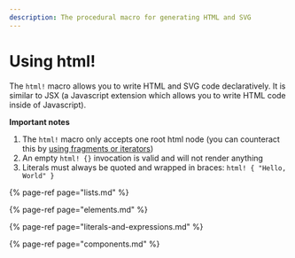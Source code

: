 ```yaml
---
description: The procedural macro for generating HTML and SVG
---
```


# Using html!

The `html!` macro allows you to write HTML and SVG code declaratively. It is similar to JSX (a Javascript extension which allows you to write HTML code inside of Javascript).

**Important notes**

1. The `html!` macro only accepts one root html node (you can counteract this by [using fragments or iterators](literals-and-expressions.md))
2. An empty `html! {}` invocation is valid and will not render anything
3. Literals must always be quoted and wrapped in braces: `html! { "Hello, World" }`

{% page-ref page="lists.md" %}

{% page-ref page="elements.md" %}

{% page-ref page="literals-and-expressions.md" %}

{% page-ref page="components.md" %}

